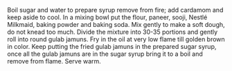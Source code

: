 
Boil sugar and water to prepare syrup remove from fire; add cardamom and keep aside to cool.
In a mixing bowl put the flour, paneer, sooji, Nestlé Milkmaid, baking powder and baking soda. Mix gently to make a soft dough, do not knead too much.
Divide the mixture into 30-35 portions and gently roll into round gulab jamuns. Fry in the oil at very low flame till golden brown in color.
Keep putting the fried gulab jamuns in the prepared sugar syrup, once all the gulab jamuns are in the sugar syrup bring it to a boil and remove from flame.
Serve warm.